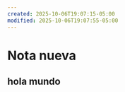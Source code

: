```yaml
---
created: 2025-10-06T19:07:15-05:00
modified: 2025-10-06T19:07:55-05:00
---
```


# Nota nueva

## hola mundo
